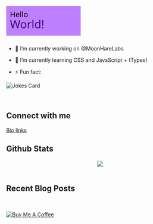 [![Hello World](https://github.com/ksenginew/ksenginew/raw/main/header.svg)](#nolink)

### <div align="center"></div>  
  

- 🔭 I’m currently working on @MoonHareLabs  
  

- 🌱 I’m currently learning CSS and JavaScript + (Types)    

- ⚡ Fun fact:

![Jokes Card](https://readme-jokes.vercel.app/api)
  

<br/>  

## Connect with me  
  
[Bio links](https://bio.link/ksengine)  


## Github Stats  
<div align="center"><img src="https://github-readme-stats.vercel.app/api?username=ksenginew&show_icons=true&count_private=true&hide_border=true" align="center" /></div>  

<br/>  


## Recent Blog Posts  

<br/>  

<a href="https://www.buymeacoffee.com/ksengine" target="_blank"><img src="https://cdn.buymeacoffee.com/buttons/v2/default-yellow.png" alt="Buy Me A Coffee"></a>
